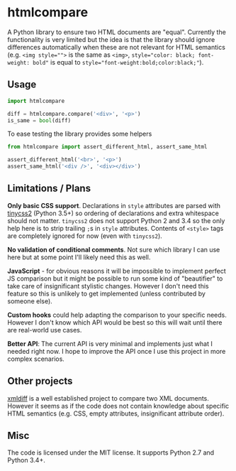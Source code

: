 htmlcompare
=============

A Python library to ensure two HTML documents are "equal". Currently the functionality is very limited but the idea is that the library should ignore differences automatically when these are not relevant for HTML semantics (e.g. `<img style="">` is the same as `<img>`, `style="color: black; font-weight: bold"` is equal to `style="font-weight:bold;color:black;"`).

Usage
--------------

```python
import htmlcompare

diff = htmlcompare.compare('<div>', '<p>')
is_same = bool(diff)
```

To ease testing the library provides some helpers

```python
from htmlcompare import assert_different_html, assert_same_html

assert_different_html('<br>', '<p>')
assert_same_html('<div />', '<div></div>')
```

Limitations / Plans
----------------------
**Only basic CSS support**. Declarations in `style` attributes are parsed with [tinycss2](https://github.com/Kozea/tinycss2) (Python 3.5+) so ordering of declarations and extra whitespace should not matter. `tinycss2` does not support Python 2 and 3.4 so the only help here is to strip trailing `;`s in `style` attributes. Contents of `<style>` tags are completely ignored for now (even with `tinycss2`).

**No validation of conditional comments**. Not sure which library I can use here but at some point I'll likely need this as well.

**JavaScript** - for obvious reasons it will be impossible to implement perfect JS comparison but it might be possible to run some kind of "beautifier" to take care of insignificant stylistic changes. However I don't need this feature so this is unlikely to get implemented (unless contributed by someone else).

**Custom hooks** could help adapting the comparison to your specific needs. However I don't know which API would be best so this will wait until there are real-world use cases.

**Better API**: The current API is very minimal and implements just what I needed right now. I hope to improve the API once I use this project in more complex scenarios.


Other projects
--------------
[xmldiff](https://github.com/Shoobx/xmldiff) is a well established project to compare two XML documents. However it seems as if the code does not contain knowledge about specific HTML semantics (e.g. CSS, empty attributes, insignificant attribute order).


Misc
--------------
The code is licensed under the MIT license. It supports Python 2.7 and Python 3.4+.


